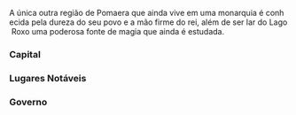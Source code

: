 A única outra região de Pomaera que ainda vive em uma monarquia é conhecida pela dureza do seu povo e a mão firme do rei, além de ser lar do Lago Roxo uma poderosa fonte de magia que ainda é estudada.

### Capital

### Lugares Notáveis

### Governo
